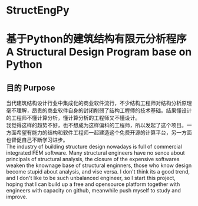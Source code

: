 # StructEngPy
基于Python的建筑结构有限元分析程序
A Structural Design Program base on Python
===
目的 Purpose
---
当代建筑结构设计行业中集成化的商业软件流行，不少结构工程师对结构分析原理毫不理解，昂贵的商业软件自身的封闭削弱了结构工程师的技术基础。结果懂设计的工程师不懂计算分析，懂计算分析的工程师又不懂设计。<br>
我觉得这样的趋势不好，也不想成为这样偏科的工程师，所以发起了这个项目。一方面希望有能力的结构和软件工程师一起建造这个免费开源的计算平台，另一方面也督促自己不断学习进步。<br>
The industry of building structure design nowadays is full of commercial integrated FEM software. Many structural engineers have no sence about principals of structural analysis, the closure of the expensive softwares weaken the knownage base of structural enginners, those who know design become stupid about analysis, and vise versa.
I don't think its a good trend, and I don't like to be such unbalanced engineer, so I start this project, hoping that I can build up a free and opensource platform together with engineers with capacity on github, meanwhile push myself to study and improve. 
